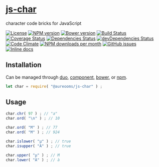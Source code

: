 [js-char](http://make-github-pseudonymous-again.github.io/js-char)
==

character code bricks for JavaScript

[![License](https://img.shields.io/github/license/make-github-pseudonymous-again/js-char.svg?style=flat)](https://raw.githubusercontent.com/make-github-pseudonymous-again/js-char/master/LICENSE)
[![NPM version](https://img.shields.io/npm/v/@aureooms/js-char.svg?style=flat)](https://www.npmjs.org/package/@aureooms/js-char)
[![Bower version](https://img.shields.io/bower/v/@aureooms/js-char.svg?style=flat)](http://bower.io/search/?q=@aureooms/js-char)
[![Build Status](https://img.shields.io/travis/make-github-pseudonymous-again/js-char.svg?style=flat)](https://travis-ci.org/make-github-pseudonymous-again/js-char)
[![Coverage Status](https://img.shields.io/coveralls/make-github-pseudonymous-again/js-char.svg?style=flat)](https://coveralls.io/r/make-github-pseudonymous-again/js-char)
[![Dependencies Status](https://img.shields.io/david/make-github-pseudonymous-again/js-char.svg?style=flat)](https://david-dm.org/make-github-pseudonymous-again/js-char#info=dependencies)
[![devDependencies Status](https://img.shields.io/david/dev/make-github-pseudonymous-again/js-char.svg?style=flat)](https://david-dm.org/make-github-pseudonymous-again/js-char#info=devDependencies)
[![Code Climate](https://img.shields.io/codeclimate/github/make-github-pseudonymous-again/js-char.svg?style=flat)](https://codeclimate.com/github/make-github-pseudonymous-again/js-char)
[![NPM downloads per month](https://img.shields.io/npm/dm/@aureooms/js-char.svg?style=flat)](https://www.npmjs.org/package/@aureooms/js-char)
[![GitHub issues](https://img.shields.io/github/issues/make-github-pseudonymous-again/js-char.svg?style=flat)](https://github.com/make-github-pseudonymous-again/js-char/issues)
[![Inline docs](http://inch-ci.org/github/make-github-pseudonymous-again/js-char.svg?branch=master&style=shields)](http://inch-ci.org/github/make-github-pseudonymous-again/js-char)

## Installation

Can be managed through [duo](https://github.com/duojs/duo),
[component](https://github.com/componentjs/component),
[bower](https://github.com/bower/bower), or
[npm](https://github.com/npm/npm).

```js
let char = require( "@aureooms/js-char" ) ;
```

## Usage

```js
char.chr( 97 ) ; // "a"
char.ord( "\n" ) ; // 10

char.ord( "M" ) ; // 77
char.ord( "Μ" ) ; // 924

char.islower( "µ" ) ; // true
char.isupper( "À" ) ; // true

char.upper( "µ" ) ; // Μ
char.lower( "À" ) ; // à
```
